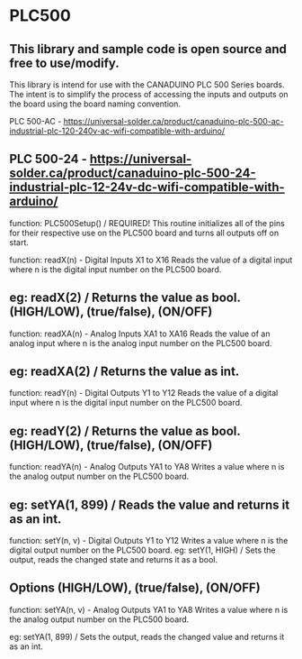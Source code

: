 # PLC500
This library and sample code is open source and free to use/modify.
--------------------------------------------------------------------------------
This library is intend for use with the CANADUINO PLC 500 Series boards.
The intent is to simplify the process of accessing the inputs and outputs on the
board using the board naming convention.

PLC 500-AC - https://universal-solder.ca/product/canaduino-plc-500-ac-industrial-plc-120-240v-ac-wifi-compatible-with-arduino/

PLC 500-24 - https://universal-solder.ca/product/canaduino-plc-500-24-industrial-plc-12-24v-dc-wifi-compatible-with-arduino/
--------------------------------------------------------------------------------
function: PLC500Setup() / REQUIRED!
	This routine initializes all of the pins for their respective use on the
 	PLC500 board and turns all outputs off on start.

function: readX(n) - Digital Inputs X1 to X16
	Reads the value of a digital input where n is the digital input number on
 	the PLC500 board.

eg: readX(2) / Returns the value as bool. (HIGH/LOW), (true/false), (ON/OFF)
--------------------------------------------------------------------------------
function: readXA(n) - Analog Inputs XA1 to XA16
	Reads the value of an analog input where n is the analog input number on
 	the PLC500 board.

eg: readXA(2) / Returns the value as int.
--------------------------------------------------------------------------------
function: readY(n) - Digital Outputs Y1 to Y12
	Reads the value of a digital input where n is the digital input number on
 	the PLC500 board.

eg: readY(2) / Returns the value as bool. (HIGH/LOW), (true/false), (ON/OFF)
--------------------------------------------------------------------------------
function: readYA(n) - Analog Outputs YA1 to YA8
	Writes a value where n is the analog output number on the PLC500 board.

eg: setYA(1, 899) / Reads the value and returns it as an int.
--------------------------------------------------------------------------------
function: setY(n, v) - Digital Outputs Y1 to Y12
	Writes a value where n is the digital output number on the PLC500 board.
eg: setY(1, HIGH) / Sets the output, reads the changed state and returns it as a bool.

Options (HIGH/LOW), (true/false), (ON/OFF)
--------------------------------------------------------------------------------
function: setYA(n, v) - Analog Outputs YA1 to YA8
	Writes a value where n is the analog output number on the PLC500 board.

eg: setYA(1, 899) / Sets the output, reads the changed value and returns it as an int.
